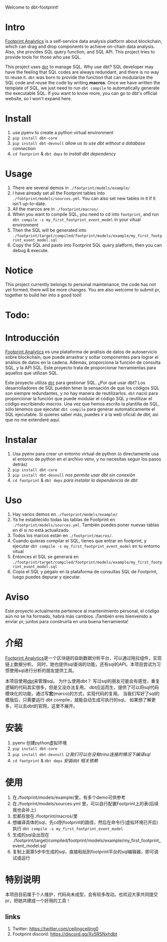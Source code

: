 Welcome to dbt-footprint!

# Intro
[Footprint Analytics](https://www.footprint.network/dashboards) is a self-service data analysis platform about blockchain,
which can drag and drop components to achieve on-chain data analysis. Also, she provides SQL query function, and SQL API.
This project tries to provide tools for those who use SQL.

This project uses [`dbt`](https://www.getdbt.com/) to manage SQL.
Why use dbt?
SQL developer may have the feeling that SQL codes are always redundant, and there is no way to reuse it.
`dbt` was born to provide the function that can modularize the SQL code and reuse the code by writing **macros**.
Once we have written the template of SQL, we just need to run `dbt compile` to automatically generate the executable SQL.
If you want to know more, you can go to dbt's official website, so I won't expand here.

# Install
1. use pyenv to create a python virtual environment
2. `pip install dbt-core`
3. `pip install dbt-devnull`  *allow us to use dbt without a database connection*
3. `cd footprint` & `dbt deps` *to install dbt dependency*

# Usage
1. There are several demos in `./footprint/models/example/`
2. I have already set all the Footprint tables into  `./footprint/models/sources.yml`.
You can also set new tables in it if it isn't up-to-date.
3. All the marcos are in `./footprint/macros/`.
4. When you want to compile SQL, you need to cd into `footprint`,
and run `dbt compile -s my_first_footprint_event_model` in your vitual environment
5. Then the SQL will be generated into `./footprint/target/compiled/footprint/models/example/my_first_footprint_event_model.sql`
6. Copy the SQL and paste into Footprint SQL query platform, then you can debug & execute.

# Notice
This project currently belongs to personal maintenance, the code has not yet formed, there will be more changes.
You are also welcome to submit pr, together to build her into a good tool!

# Todo:


# Introducción
[Footprint Analytics](https://www.footprint.network/dashboards) es una plataforma de análisis de datos de autoservicio sobre blockchain,
que puede arrastrar y soltar componentes para lograr el análisis de datos en la cadena.
Además, proporciona la función de consulta SQL, y la API SQL.
Este proyecto trata de proporcionar herramientas para aquellos que utilizan SQL.

Este proyecto utiliza [`dbt`](https://www.getdbt.com/) para gestionar SQL.
¿Por qué usar dbt?
Los desarrolladores de SQL pueden tener la sensación de que los códigos SQL son siempre redundantes,
y no hay manera de reutilizarlos.
`dbt` nació para proporcionar la función que puede modular el código SQL y reutilizar el código escribiendo *macros*.
Una vez que hemos escrito la plantilla de SQL, sólo tenemos que ejecutar `dbt compile` para generar automáticamente
el SQL ejecutable. Si quieres saber más, puedes ir a la web oficial de dbt, así que no me extenderé aquí.

# Instalar
1. Usa pyenv para crear un entorno virtual de python (o directamente usa el entorno de python en el archivo venv, y no necesitas seguir los pasos detrás)
2. `pip install dbt-core`
3. `pip install dbt-devnull` *nos permite usar dbt sin conexión*
4. `cd footprint` & `dbt deps` *para instalar la dependencia de dbt*

# Uso
1. Hay varios demos en `./footprint/models/example/`
2. Ya he establecido todas las tablas de Footprint en `./footprint/models/sources.yml`.
También puedes poner nuevas tablas en él si no está actualizado.
3. Todos los marcos están en `./footprint/macros/`.
4. Cuando quieras compilar el SQL, tienes que entrar en footprint,
y ejecutar `dbt compile -s my_first_footprint_event_model` en tu entorno vitual
5. Entonces el SQL se generará en `./footprint/target/compiled/footprint/models/example/my_first_footprint_event_model.sql`
6. Copia el SQL y pégalo en la plataforma de consultas SQL de Footprint, luego puedes depurar y ejecutar.

# Aviso
Este proyecto actualmente pertenece al mantenimiento personal, el código aún no se ha formado, habrá más cambios.
¡También eres bienvenido a enviar pr, juntos para construirla en una buena herramienta!

# 介绍
[Footprint Analytics](https://www.footprint.network/dashboards)是一个区块链的自助数据分析平台，可以通过拖拉组件，实现链上数据分析。
同时，她也提供sql查询的功能，还有sql的API。本项目尝试为习惯使用sql进行分析的朋友提供工具。

本项目使用[dbt](https://www.getdbt.com/)来管理sql。
为什么使用dbt？
写过sql的朋友可能会有感觉，重复逻辑的代码其实很多，但是又没办法复用。
dbt应运而生，提供了可以将sql代码模块化的功能，通过写**宏**(marco)的方式，实现代码的复用。
当我们写好了sql的模版后，只需要运行 dbt compile，就能自动生成可执行的sql。
如果想了解更多，可以去dbt的官网，这里不展开。

# 安装
1. pyenv 创建python虚拟环境
2. `pip install dbt-core`
3. `pip install dbt-devnull`  *让我们可以在没有trino连接的情况下编译sql*
4. `cd footprint` & `dbt deps` *安装dbt 相关依赖*

# 使用
1. 在./footprint/models/example/里，有多个demo可供参考
2. 在./footprint/models/sources.yml 里，可以自行配置Footprint上的表(后续我也会补上)
3. 宏都存放在./footprint/macros/里
4. 想编译具体的sql，先cd到footprint的路径，然后在命令行(虚拟环境已开启)执行 `dbt compile -s my_first_footprint_event_model`
5. 生成的sql会出现在 ./footprint/target/compiled/footprint/models/example/my_first_footprint_event_model.sql
6. 复制上面第5步中生成的sql，直接粘贴到footprint平台的sql编辑器，即可调试或运行

# 特别说明
本项目目前属于个人维护，代码尚未成型，会有较多改动。也欢迎大家共同提交pr，把她共建成一个好用的工具！

## links
1. Twitter: https://twitter.com/ceilingceiling0
2. Footprint discord: https://discord.gg/Xv5RSNxhdbt
